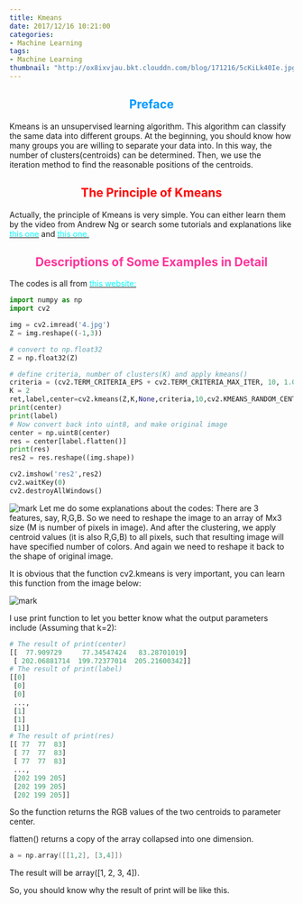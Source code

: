 ```yaml
---
title: Kmeans
date: 2017/12/16 10:21:00
categories:
- Machine Learning
tags:
- Machine Learning
thumbnail: "http://ox8ixvjau.bkt.clouddn.com/blog/171216/5cKiLk40Ie.jpg"
---
```

## <font color=#0099ff><center> Preface </center></font> ##
Kmeans is an unsupervised learning algorithm. This algorithm can classify the same data into different groups. At the beginning, you should know how many groups you are willing to separate your data into. In this way, the number of clusters(centroids) can be determined. Then, we use the iteration method to find the reasonable positions of the centroids.

## <font color=red><center> The Principle of Kmeans </center></font> ##
Actually, the principle of Kmeans is very simple. You can either learn them by the video from Andrew Ng or search some tutorials and explanations like [<font color=cyan>this one</font>](https://mubaris.com/2017/10/01/kmeans-clustering-in-python/) and [<font color=cyan>this one.</font>](http://opencv-python-tutroals.readthedocs.io/en/latest/py_tutorials/py_ml/py_kmeans/py_kmeans_understanding/py_kmeans_understanding.html)
## <font color=#ff3399><center> Descriptions of Some Examples in Detail </center></font> ##
The codes is all from [<font color=cyan>this website:</font>](http://opencv-python-tutroals.readthedocs.io/en/latest/py_tutorials/py_ml/py_kmeans/py_kmeans_understanding/py_kmeans_understanding.html)
```python
import numpy as np
import cv2

img = cv2.imread('4.jpg')
Z = img.reshape((-1,3))

# convert to np.float32
Z = np.float32(Z)

# define criteria, number of clusters(K) and apply kmeans()
criteria = (cv2.TERM_CRITERIA_EPS + cv2.TERM_CRITERIA_MAX_ITER, 10, 1.0)
K = 2
ret,label,center=cv2.kmeans(Z,K,None,criteria,10,cv2.KMEANS_RANDOM_CENTERS)
print(center)
print(label)
# Now convert back into uint8, and make original image
center = np.uint8(center)
res = center[label.flatten()]
print(res)
res2 = res.reshape((img.shape))

cv2.imshow('res2',res2)
cv2.waitKey(0)
cv2.destroyAllWindows()
```
![mark](http://ox8ixvjau.bkt.clouddn.com/blog/171216/Che9HKh9jj.png?imageslim)
Let me do some explanations about the codes: There are 3 features, say, R,G,B. So we need to reshape the image to an array of Mx3 size (M is number of pixels in image). And after the clustering, we apply centroid values (it is also R,G,B) to all pixels, such that resulting image will have specified number of colors. And again we need to reshape it back to the shape of original image.

It is obvious that the function cv2.kmeans is very important, you can learn this function from the image below:

![mark](http://ox8ixvjau.bkt.clouddn.com/blog/171216/fDma385G2i.png?imageslim)

I use print function to let you better know what the output parameters include (Assuming that k=2):
```python
# The result of print(center)
[[  77.909729     77.34547424   83.28701019]
 [ 202.06881714  199.72377014  205.21600342]]
# The result of print(label)
[[0]
 [0]
 [0]
 ...,
 [1]
 [1]
 [1]]
# The result of print(res)
[[ 77  77  83]
 [ 77  77  83]
 [ 77  77  83]
 ...,
 [202 199 205]
 [202 199 205]
 [202 199 205]]
```
So the function returns the RGB values of the two centroids to parameter center.

flatten() returns a copy of the array collapsed into one dimension.
```cpp
a = np.array([[1,2], [3,4]])
```
The result will be array([1, 2, 3, 4]).

So, you should know why the result of print will be like this.

